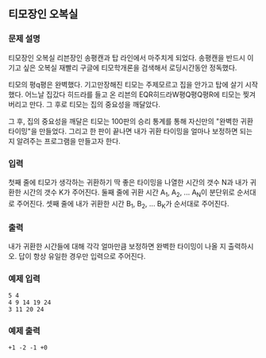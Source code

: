 ## 티모장인 오복실

### 문제 설명

티모장인 오복실 리븐장인 송평캔과 탑 라인에서 마주치게 되었다. 송평캔을 반드시 이기고 싶은 오복실 재빨리 구글에 티모학개론을 검색해서 로딩시간동안 정독했다.

티모의 평q평은 완벽했다. 기고만장해진 티모는 주제모르고 집을 안가고 탑에 살기 시작했다. 어느날 집갔다 히드라를 들고 온 리븐의 EQR히드라W평Q평Q평R에 티모는 찢겨버리고 만다. 그 후로 티모는 집의 중요성을 깨달았다.

그 후, 집의 중요성을 깨달은 티모는 100판의 승리 통계를 통해 자신만의 "완벽한 귀환 타이밍"을 만들었다. 그리고 한 판이 끝나면 내가 귀환 타이밍을 얼마나 보정하면 되는 지 알려주는 프로그램을 만들고자 한다.

### 입력

첫째 줄에 티모가 생각하는 귀환하기 딱 좋은 타이밍을 나열한 시간의 갯수 N과 내가 귀환한 시간의 갯수 K가 주어진다.
둘째 줄에 귀환 시간 A<sub>1</sub>, A<sub>2</sub>, ... A<sub>N</sub>이 분단위로 순서대로 주어진다. 셋째 줄에 내가 귀환한 시간 B<sub>1</sub>, B<sub>2</sub>, ... B<sub>K</sub>가 순서대로 주어진다.

### 출력

내가 귀환한 시간들에 대해 각각 얼마만큼 보정하면 완벽한 타이밍이 나올 지 출력하시오. 답이 항상 유일한 경우만 입력으로 주어진다.

### 예제 입력

```
5 4
4 9 14 19 24
3 11 20 24
```

### 예제 출력

```
+1 -2 -1 +0
```
